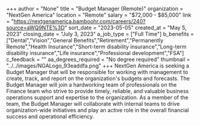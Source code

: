 +++
author = "None"
title = "Budget Manager (Remote)"
organization = "NextGen America"
location = "Remote"
salary = "$72,000 - $85,000"
link = "https://nextgenamerica.bamboohr.com/careers/240?source=aWQ9NTE%3D"
sort_date = "2023-05-05"
created_at = "May 5, 2023"
closing_date = "July 3, 2023"
a_job_type = ["Full Time"]
b_benefits = ["Dental","Vision","General Benefits","Retirement","Permanently Remote","Health Insurance","Short-term disability insurance","Long-term disability insurance","Life insurance","Professional development","FSA"]
c_feedback = ""
aa_degrees_required = "No degree required"
thumbnail = "../../images/NGALogo_93eaddfa.png"
+++
NextGen America is seeking a Budget Manager that will be responsible for working with management to create, track, and report on the organization's budgets and forecasts. The Budget Manager will join a hardworking team of professionals on the Finance team who strive to provide timely, reliable, and valuable business operations support and expertise to the organization. As a member of the team, the Budget Manager will collaborate with internal teams to drive organization-wide initiatives and play an active role in the overall financial success and operational efficiency.